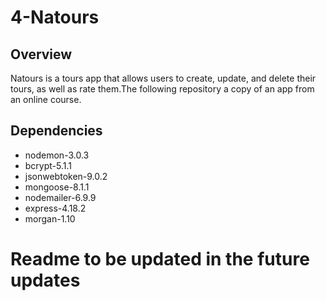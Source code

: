 # 4-Natours

## Overview

Natours is a tours app that allows users to create, update, and delete their tours, as well as rate them.The following repository a copy of an app from an online course.

## Dependencies
- nodemon-3.0.3
- bcrypt-5.1.1
- jsonwebtoken-9.0.2
- mongoose-8.1.1
- nodemailer-6.9.9
- express-4.18.2
- morgan-1.10


# Readme to be updated in the future updates
